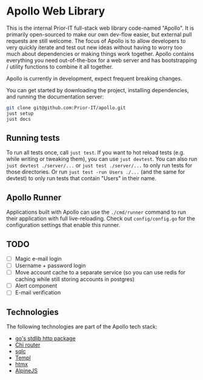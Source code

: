 # Apollo Web Library

This is the internal Prior-IT full-stack web library code-named "Apollo".
It is primarily open-sourced to make our own dev-flow easier, but external pull requests are still welcome.
The focus of Apollo is to allow developers to very quickly iterate and test out new ideas without having
to worry too much about dependencies or making things work together. Apollo contains everything you need out-of-the-box
for a web server and has bootstrapping / utility functions to combine it all together.

Apollo is currently in development, expect frequent breaking changes.

You can get started by downloading the project, installing dependencies, and running the documentation server:
```bash
git clone git@github.com:Prior-IT/apollo.git
just setup
just docs
```

## Running tests
To run all tests once, call `just test`.
If you want to hot reload tests (e.g. while writing or tweaking them), you can use `just devtest`.
You can also run `just devtest ./server/...` or `just test ./server/...` to only run tests for those directories.
Or run `just test -run Users ./...` (and the same for devtest) to only run tests that contain "Users" in their name.

## Apollo Runner
Applications built with Apollo can use the `./cmd/runner` command to run their application with full live-reloading.
Check out `config/config.go` for the configuration settings that enable this runner.

## TODO
- [ ] Magic e-mail login
- [ ] Username + password login
- [ ] Move account cache to a separate service (so you can use redis for caching while still storing accounts in postgres)
- [ ] Alert component
- [ ] E-mail verification

## Technologies
The following technologies are part of the Apollo tech stack:
- [go's stdlib http package](https://pkg.go.dev/net/http)
- [Chi router](https://github.com/go-chi/chi)
- [sqlc](https://sqlc.dev/)
- [Templ](https://templ.guide/)
- [htmx](https://htmx.org)
- [AlpineJS](https://alpinejs.dev)

